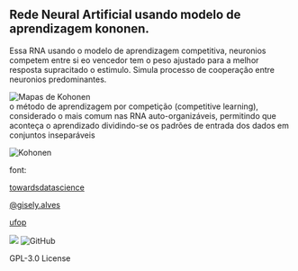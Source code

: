 ## Rede Neural Artificial usando modelo de aprendizagem kononen.



Essa RNA usando o modelo de aprendizagem competitiva, neuronios competem entre si eo vencedor tem o peso ajustado para a melhor resposta supracitado o estimulo. Simula processo de cooperação entre neuronios predominantes.


![Mapas de Kohonen](https://upload.wikimedia.org/wikipedia/commons/3/35/TrainSOM.gif)         
 o método de aprendizagem por competição (competitive learning), considerado o mais comum nas RNA auto-organizáveis, permitindo que aconteça o aprendizado dividindo-se os padrões de entrada dos dados em conjuntos inseparáveis
 
 

![Kohonen]( https://upload.wikimedia.org/wikipedia/commons/3/37/StepTrainingSOM.gif)  


font:


[towardsdatascience](https://towardsdatascience.com/kohonen-self-organizing-maps-a29040d688da)
    
[@gisely.alves](https://medium.com/neuronio-br/descobrindo-som-uma-rede-neural-com-aprendizado-n%C3%A3o-supervisionado-f22bc1e55eca)

[ufop](http://www2.decom.ufop.br/imobilis/self-organizing-maps/)



![](https://img.shields.io/badge/c-gcc-informational?style=flat&logo=c&logoColor=white&color=blue) 
![GitHub](https://img.shields.io/badge/licence-GPL%203.0-GREE)



GPL-3.0 License
